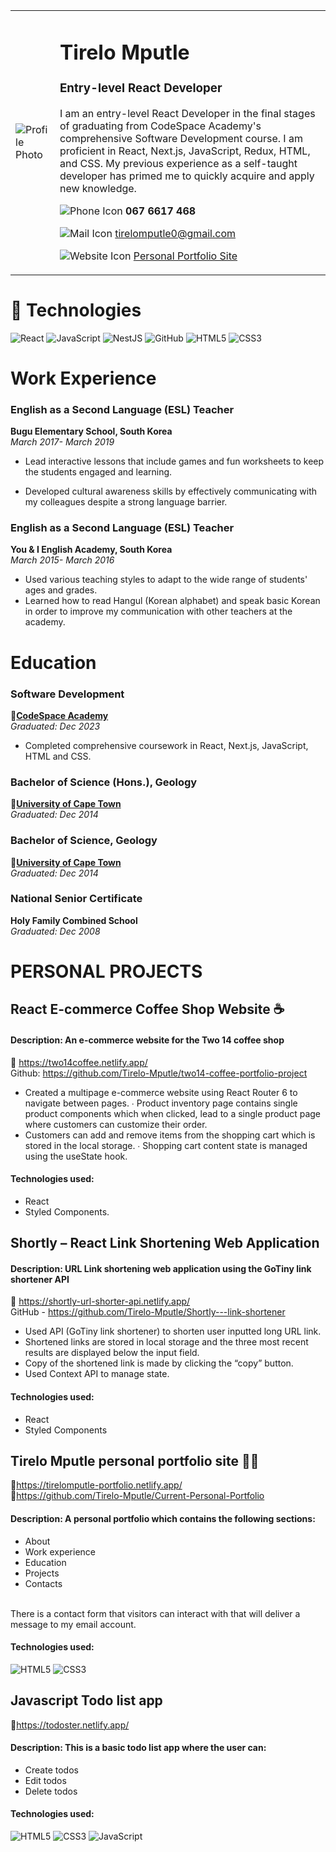<table>
<tr>
<td>

![Profile Photo](https://media.licdn.com/dms/image/D4D03AQE-2noJu33wcQ/profile-displayphoto-shrink_800_800/0/1666032686340?e=2147483647&v=beta&t=xDH7yVBjEv3o1STld73IBviaK1bBsI5JFme0m890jl8)

</td>
<td>

# Tirelo Mputle
### Entry-level React Developer

I am an entry-level React Developer in the final stages of graduating from CodeSpace Academy's comprehensive Software Development course. I am proficient in React, Next.js, JavaScript, Redux, HTML, and CSS. My previous experience as a self-taught developer has primed me to quickly acquire and apply new knowledge.

![Phone Icon](https://img.icons8.com/ios-filled/20/000000/phone.png)  **067 6617 468**

![Mail Icon](https://img.icons8.com/ios-glyphs/20/000000/new-post.png)   [tirelomputle0@gmail.com](mailto:tirelomputle0@gmail.com)

![Website Icon](https://img.icons8.com/external-anggara-basic-outline-anggara-putra/20/000000/external-website-ui-basic-anggara-basic-outline-anggara-putra.png)   [Personal Portfolio Site](https://tirelomputle-portfolio.netlify.app/)  

</td>
</tr>
</table>

# 👾 Technologies

![React](https://img.shields.io/badge/react-%2320232a.svg?style=for-the-badge&logo=react&logoColor=%2361DAFB)
![JavaScript](https://img.shields.io/badge/javascript-%23323330.svg?style=for-the-badge&logo=javascript&logoColor=%23F7DF1E)
![NestJS](https://img.shields.io/badge/nestjs-%23E0234E.svg?style=for-the-badge&logo=nestjs&logoColor=white)
![GitHub](https://img.shields.io/badge/github-%23121011.svg?style=for-the-badge&logo=github&logoColor=white)
![HTML5](https://img.shields.io/badge/html5-%23E34F26.svg?style=for-the-badge&logo=html5&logoColor=white)
![CSS3](https://img.shields.io/badge/css3-%231572B6.svg?style=for-the-badge&logo=css3&logoColor=white)

# Work Experience 
### English as a Second Language (ESL) Teacher 
**Bugu Elementary School, South Korea** <br>
*March 2017- March 2019*

- Lead interactive lessons that include games and fun worksheets to keep the students engaged and learning.

- Developed cultural awareness skills by effectively communicating with my colleagues despite a strong language barrier.

### English as a Second Language (ESL) Teacher
**You & I English Academy, South Korea** <br>
*March 2015- March 2016*

- Used various teaching styles to adapt to the wide range of students' ages and grades.
- Learned how to read Hangul (Korean alphabet) and speak basic Korean in order to improve my communication with other teachers at the academy.

# Education

### Software Development
🔗[**CodeSpace Academy**](https://www.codespace.co.za/programs/software-development/) <br>
*Graduated: Dec 2023*  
- Completed comprehensive coursework in React, Next.js, JavaScript, HTML and CSS.
  
### Bachelor of Science (Hons.), Geology
🔗[**University of Cape Town**](https://uct.ac.za/) <br>
*Graduated: Dec 2014*  

### Bachelor of Science, Geology
🔗[**University of Cape Town**](https://uct.ac.za/) <br>
*Graduated: Dec 2014*  

### National Senior Certificate
**Holy Family Combined School** <br>
*Graduated: Dec 2008*  


# PERSONAL PROJECTS 

## React E-commerce Coffee Shop Website ☕ <br>
#### Description: An e-commerce website for the Two 14 coffee shop <br>
🔗 https://two14coffee.netlify.app/ <br>
Github: https://github.com/Tirelo-Mputle/two14-coffee-portfolio-project <br>
* Created a multipage e-commerce website using React Router 6 to navigate between pages. ∙ Product inventory page contains single product components which when clicked, lead to a single  product page where customers can customize their order. <br>
* Customers can add and remove items from the shopping cart which is stored in the local storage. ∙ Shopping cart content state is managed using the useState hook.<br> 
#### Technologies used: <br>
* React <br>
* Styled Components. <br>

## Shortly – React Link Shortening Web Application <br>
#### Description: URL Link shortening web application using the GoTiny link shortener API<br>
🔗 https://shortly-url-shorter-api.netlify.app/ <br>
GitHub - https://github.com/Tirelo-Mputle/Shortly---link-shortener <br>
* Used API (GoTiny link shortener) to shorten user inputted long URL link. <br>
* Shortened links are stored in local storage and the three most recent results are displayed below  the input field. <br>
* Copy of the shortened link is made by clicking the “copy” button.<br> 
* Used Context API to manage state. <br>
#### Technologies used: <br>
* React <br>
* Styled Components <br>

## Tirelo Mputle personal portfolio site 🙋‍♀️
🔗https://tirelomputle-portfolio.netlify.app/ <br>
🔗https://github.com/Tirelo-Mputle/Current-Personal-Portfolio

#### Description: A personal portfolio which contains the following sections: <br>
* About 
* Work experience
* Education
* Projects
* Contacts 
<br>
There is a contact form that visitors can interact with that will deliver a message to my email account.

#### Technologies used: <br>
![HTML5](https://img.shields.io/badge/html5-%23E34F26.svg?style=for-the-badge&logo=html5&logoColor=white)
![CSS3](https://img.shields.io/badge/css3-%231572B6.svg?style=for-the-badge&logo=css3&logoColor=white) <br>

## Javascript Todo list app
🔗https://todoster.netlify.app/
#### Description: This is a basic todo list app where the user can: <br>
* Create todos
* Edit todos
* Delete todos

#### Technologies used: <br>
![HTML5](https://img.shields.io/badge/html5-%23E34F26.svg?style=for-the-badge&logo=html5&logoColor=white)
![CSS3](https://img.shields.io/badge/css3-%231572B6.svg?style=for-the-badge&logo=css3&logoColor=white)
![JavaScript](https://img.shields.io/badge/javascript-%23323330.svg?style=for-the-badge&logo=javascript&logoColor=%23F7DF1E)


